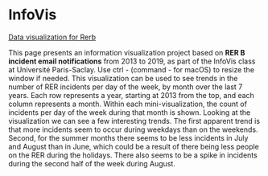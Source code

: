 # InfoVis
[Data visualization for Rerb](https://big-bro222.github.io/InfoVis/)

This page presents an information visualization project based on **RER B incident email notifications** from 2013 to 2019, as part of the InfoVis class at Université Paris-Saclay. Use ctrl - (command - for macOS) to resize the window if needed.
This visualization can be used to see trends in the number of RER incidents per day of the week, by month over the last 7 years. Each row represents a year, starting at 2013 from the top, and each column represents a month. Within each mini-visualization, the count of incidents per day of the week during that month is shown.
Looking at the visualization we can see a few interesting trends. The first apparent trend is that more incidents seem to occur during weekdays than on the weekends. Second, for the summer months there seems to be less incidents in July and August than in June, which could be a result of there being less people on the RER during the holidays. There also seems to be a spike in incidents during the second half of the week during August.
